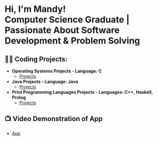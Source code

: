 <h1>Hi, I'm Mandy!<br/>Computer Science Graduate | Passionate About Software Development & Problem Solving

<h2>👨‍💻 Coding Projects:</h2>

- <b>Operating Systems Projects - Language: C</b>
  - [Projects](https://github.com/mandyroskelley/operatingsystems)
- <b>Java Projects - Language: Java</b>
  - [Projects](https://github.com/mandyroskelley/javaexamples)
- <b>Print Programming Languages Projects - Languages: C++, Haskell, Prolog</b>
  - [Projects](https://github.com/mandyroskelley/print-programming)

<h2>📺 Video Demonstration of App</h2>

- [App](https://youtu.be/pnVzFWK-zww)

